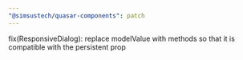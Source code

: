 ```yaml
---
"@simsustech/quasar-components": patch
---
```


fix(ResponsiveDialog): replace modelValue with methods so that it is compatible with the persistent prop

